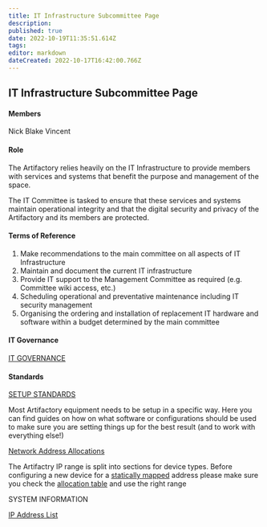 ```yaml
---
title: IT Infrastructure Subcommittee Page
description: 
published: true
date: 2022-10-19T11:35:51.614Z
tags: 
editor: markdown
dateCreated: 2022-10-17T16:42:00.766Z
---
```


## IT Infrastructure Subcommittee Page

#### Members

Nick Blake Vincent

#### Role

The Artifactory relies heavily on the IT Infrastructure to provide members with services and systems that benefit the purpose and management of the space.

The IT Committee is tasked to ensure that these services and systems maintain operational integrity and that the digital security and privacy of the Artifactory and its members are protected.

#### Terms of Reference

1.  Make recommendations to the main committee on all aspects of IT Infrastructure
2.  Maintain and document the current IT infrastructure
3.  Provide IT support to the Management Committee as required (e.g. Committee wiki access, etc.)
4.  Scheduling operational and preventative maintenance including IT security management
5.  Organising the ordering and installation of replacement IT hardware and software within a budget determined by the main committee

#### IT Governance

[IT GOVERNANCE](/subcommittee/it_infrastructure/it_governance)

#### Standards

[SETUP STANDARDS](/subcommittee/it_infrastructure_setup_standards)

Most Artifactory equipment needs to be setup in a specific way. Here you can find guides on how on what software or configurations should be used to make sure you are setting things up for the best result (and to work with everything else!)

[Network Address Allocations](/subcommittee/it_infrastructure/setup_standards/ip_ranges)

The Artifactry IP range is split into sections for device types. Before configuring a new device for a [statically mapped](/subcommittee/it_infrastructure/setup_standards/static_map) address please make sure you check the [allocation table](/subcommittee/it_infrastructure/setup_standards/ip_ranges) and use the right range

SYSTEM INFORMATION

[IP Address List](/ip_address_list)
